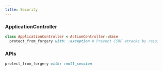 ```yaml
---
title: Security
---
```


### ApplicationController
```ruby
class ApplicationController < ActionController::Base
  protect_from_forgery with: :exception # Prevent CSRF attacks by raising an exception.
```

### APIs
```ruby
protect_from_forgery with: :null_session
```
